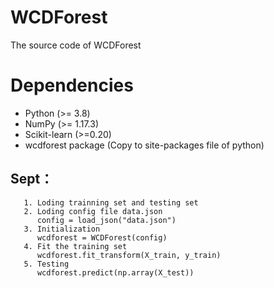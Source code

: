 # WCDForest
The source code of WCDForest


# Dependencies 

+ Python (>= 3.8)
+ NumPy (>= 1.17.3)
+ Scikit-learn (>=0.20)
+ wcdforest package (Copy to site-packages file of python)

## Sept：

       1. Loding trainning set and testing set 
       2. Loding config file data.json
          config = load_json("data.json")
       3. Initialization 
          wcdforest = WCDForest(config)
       4. Fit the training set
          wcdforest.fit_transform(X_train, y_train)
       5. Testing
          wcdforest.predict(np.array(X_test))

